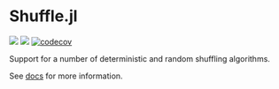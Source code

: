 # Shuffle.jl

[![](https://img.shields.io/badge/docs-stable-blue.svg)](https://Luapulu.github.io/Shuffle.jl/stable)
[![](https://img.shields.io/badge/docs-dev-blue.svg)](https://Luapulu.github.io/Shuffle.jl/dev)
[![codecov](https://codecov.io/gh/Luapulu/Shuffle.jl/branch/main/graph/badge.svg)](https://codecov.io/gh/Luapulu/Shuffle.jl)

Support for a number of deterministic and random shuffling algorithms.

See [docs](https://luapulu.github.io/Shuffle.jl/stable) for more information.
